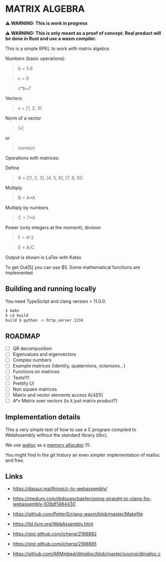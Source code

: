 MATRIX ALGEBRA
==============

**⚠️ WARNING: This is work in progress**

**⚠️ WARNING: This is only meant as a proof of concept. Real product will be done in Rust and use a wasm compiler.**

This is a simple RPEL to work with matrix algebra.

Numbers (basic operations):

> b = 5.6

> c = 9

> c*b+7


Vectors:

> v = [1, 2, 3]

Norm of a vector

> |v|

or

> norm(v)

Operations with matrices:

Define

> A = [[1, 2, 3], [4, 5, 6], [7, 8, 9]]

Multiply
> B = A*A

Multiply by numbers
> C = 7*A

Power (only integers at the moment), division
> F = A^2

> E = A/C

Output is shown in LaTex with Katex

To get Out[5\] you can use $5. Some mathematical functions are implemented


Building and running locally
-----------------------------

You need TypeScript and clang version > 11.0.0.

```bash
$ make
$ cd build
build $ python -m http.server 1234
```


ROADMAP
-------

- [ ] QR decomposition
- [ ] Eigenvalues and eigenvectors
- [ ] Complex numbers
- [ ] Example matrices (Identity, quaternions, octonions...)
- [ ] Functions on matrices
- [ ] Tests!!!!
- [ ] Prettify UI
- [ ] Non square matrices
- [ ] Matrix and vector elements access A[4\][5\]
- [ ] A*v Matrix over vectors (is it just matrix product?)

Implementation details
----------------------

This a very simple test of how to use a C program compiled to WebAssembly without the standard library (libc).

We use [walloc][1] as a [memory allocator][2] (!).

You might find in the git history an even simpler implementation of malloc and free.


Links
-----

* https://dassur.ma/things/c-to-webassembly/
* https://medium.com/@dougschaefer/going-straight-to-clang-for-webassembly-928df1484430
* https://github.com/PetterS/clang-wasm/blob/master/Makefile
* https://lld.llvm.org/WebAssembly.html

* https://gist.github.com/ichenq/2166882
* https://gist.github.com/ichenq/2166885
* https://github.com/ARMmbed/dlmalloc/blob/master/source/dlmalloc.c

[1]: https://github.com/wingo/walloc
[2]: https://wingolog.org/archives/2020/10/13/malloc-as-a-service
